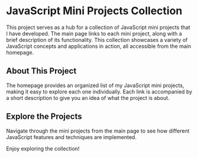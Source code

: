 # JavaScript Mini Projects Collection

This project serves as a hub for a collection of JavaScript mini projects that I have developed. The main page links to each mini project, along with a brief description of its functionality. This collection showcases a variety of JavaScript concepts and applications in action, all accessible from the main homepage.

## About This Project

The homepage provides an organized list of my JavaScript mini projects, making it easy to explore each one individually. Each link is accompanied by a short description to give you an idea of what the project is about.

## Explore the Projects

Navigate through the mini projects from the main page to see how different JavaScript features and techniques are implemented.

Enjoy exploring the collection!
